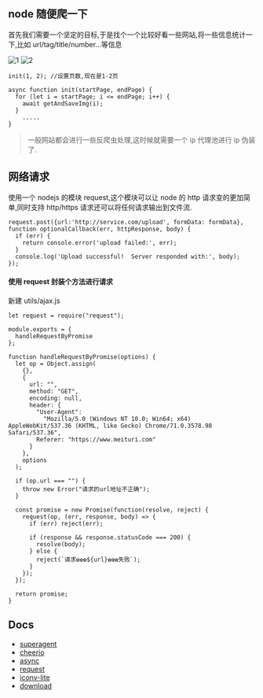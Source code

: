 ## node 随便爬一下

首先我们需要一个坚定的目标,于是找个一个比较好看一些网站,将一些信息统计一下,比如 url/tag/title/number...等信息

![1]()
![2]()

```
init(1, 2); //设置页数,现在是1-2页

async function init(startPage, endPage) {
  for (let i = startPage; i <= endPage; i++) {
    await getAndSaveImg(i);
  }
    .....
}
```

> 一般网站都会进行一些反爬虫处理,这时候就需要一个 ip 代理池进行 ip 伪装了.

## 网络请求

使用一个 nodejs 的模块 request,这个模块可以让 node 的 http 请求变的更加简单,同时支持 http/https 请求还可以将任何请求输出到文件流.

```
request.post({url:'http://service.com/upload', formData: formData}, function optionalCallback(err, httpResponse, body) {
  if (err) {
    return console.error('upload failed:', err);
  }
  console.log('Upload successful!  Server responded with:', body);
});
```

#### 使用 request 封装个方法进行请求

新建 utils/ajax.js

```
let request = require("request");

module.exports = {
  handleRequestByPromise
};

function handleRequestByPromise(options) {
  let op = Object.assign(
    {},
    {
      url: "",
      method: "GET",
      encoding: null,
      header: {
        "User-Agent":
          "Mozilla/5.0 (Windows NT 10.0; Win64; x64) AppleWebKit/537.36 (KHTML, like Gecko) Chrome/71.0.3578.98 Safari/537.36",
        Referer: "https://www.meituri.com"
      }
    },
    options
  );

  if (op.url === "") {
    throw new Error("请求的url地址不正确");
  }

  const promise = new Promise(function(resolve, reject) {
    request(op, (err, response, body) => {
      if (err) reject(err);

      if (response && response.statusCode === 200) {
        resolve(body);
      } else {
        reject(`请求✿✿✿${url}✿✿✿失败`);
      }
    });
  });

  return promise;
}
```

## Docs

- [superagent](https://www.npmjs.com/package/superagent)
- [cheerio](https://www.npmjs.com/package/cheerio)
- [async](https://www.npmjs.com/package/async)
- [request](https://www.npmjs.com/package/request)
- [iconv-lite](https://www.npmjs.com/package/iconv-lite)
- [download](https://www.npmjs.com/package/download)
